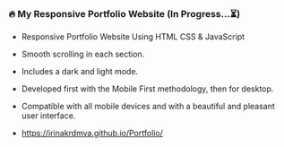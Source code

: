 ### 🔥 My Responsive Portfolio Website (In Progress...⏳)

- Responsive Portfolio Website Using HTML CSS & JavaScript
- Smooth scrolling in each section.
- Includes a dark and light mode.
- Developed first with the Mobile First methodology, then for desktop.
- Compatible with all mobile devices and with a beautiful and pleasant user interface.

- https://irinakrdmva.github.io/Portfolio/
